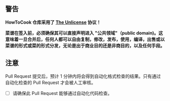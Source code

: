 ## 警告

**HowToCook 仓库采用了 [The Unlicense](https://unlicense.org/) 协议！**

**菜谱在签入前，必须确保其可以直接声明进入 "公共领域"（public domain)。这意味着一旦合并后，任何人都可以自由复制，修改，发布，使用，编译，出售或以菜谱的形式或菜的形式分发，无论是出于商业目的还是非商目的，以及任何手段。**

## 注意

Pull Request 提交后，预计 1 分钟内将会得到自动化格式检查的结果。只有通过自动化检查的 Pull Request 才会被人工审核。

- [ ] 请确保此 Pull Request 能够通过自动化代码检查。
